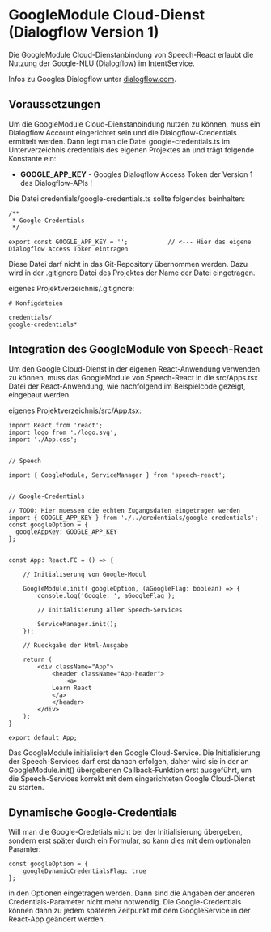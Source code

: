 # GoogleModule Cloud-Dienst (Dialogflow Version 1)

Die GoogleModule Cloud-Dienstanbindung von Speech-React erlaubt die Nutzung der Google-NLU (Dialogflow) im IntentService.

Infos zu Googles Dialogflow unter [dialogflow.com](https://dialogflow.com/).


## Voraussetzungen

Um die GoogleModule Cloud-Dienstanbindung nutzen zu können, muss ein Dialogflow Account eingerichtet sein und die Dialogflow-Credentials ermittelt werden. Dann legt man die Datei google-credentials.ts im Unterverzeichnis credentials des eigenen Projektes an und trägt folgende Konstante ein:

* **GOOGLE_APP_KEY** - Googles Dialogflow Access Token der Version 1 des Dialogflow-APIs !


Die Datei credentials/google-credentials.ts sollte folgendes beinhalten:

	/**
	 * Google Credentials
	 */
	
	export const GOOGLE_APP_KEY = ''; 			// <--- Hier das eigene Dialogflow Access Token eintragen
	

Diese Datei darf nicht in das Git-Repository übernommen werden. Dazu wird in der .gitignore Datei des Projektes der Name der Datei eingetragen.

eigenes Projektverzeichnis/.gitignore:
 
	# Konfigdateien

	credentials/
	google-credentials*


## Integration des GoogleModule von Speech-React

Um den Google Cloud-Dienst in der eigenen React-Anwendung verwenden zu können, muss das GoogleModule von Speech-React in die src/Apps.tsx Datei der React-Anwendung, wie nachfolgend im Beispielcode gezeigt, eingebaut werden.

eigenes Projektverzeichnis/src/App.tsx:


	import React from 'react';
	import logo from './logo.svg';
	import './App.css';
	
	
	// Speech 
	
	import { GoogleModule, ServiceManager } from 'speech-react';
	
	
	// Google-Credentials
	
	// TODO: Hier muessen die echten Zugangsdaten eingetragen werden
	import { GOOGLE_APP_KEY } from './../credentials/google-credentials';
	const googleOption = {
	  googleAppKey: GOOGLE_APP_KEY
	};
	
	
	const App: React.FC = () => {

		// Initialiserung von Google-Modul

		GoogleModule.init( googleOption, (aGoogleFlag: boolean) => {
			console.log('Google: ', aGoogleFlag );        
	
		   	// Initialisierung aller Speech-Services
	
			ServiceManager.init();
    	});

	   	// Rueckgabe der Html-Ausgabe
	
		return (
	   		<div className="App">
				<header className="App-header">
					<a>
	          	Learn React
	          	</a>
	        	</header>
	    	</div>
	   	);
	}

	export default App;
	

Das GoogleModule initialisiert den Google Cloud-Service. Die Initialisierung der Speech-Services darf erst danach erfolgen, daher wird sie in der an GoogleModule.init() übergebenen Callback-Funktion erst ausgeführt, um die Speech-Services korrekt mit dem eingerichteten Google Cloud-Dienst zu starten.


## Dynamische Google-Credentials

Will man die Google-Credetials nicht bei der Initialisierung übergeben, sondern erst später durch ein Formular, so kann dies mit dem optionalen Paramter:

	const googleOption = {
		googleDynamicCredentialsFlag: true
	};
	
in den Optionen eingetragen werden. Dann sind die Angaben der anderen Credentials-Parameter nicht mehr notwendig.
Die Google-Credentials können dann zu jedem späteren Zeitpunkt mit dem GoogleService in der React-App geändert werden.
